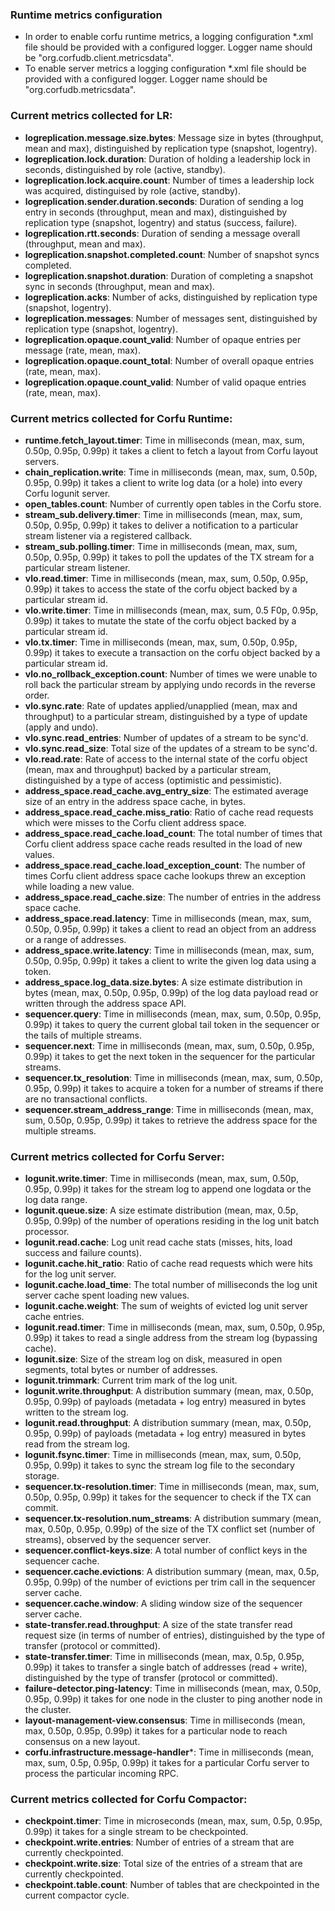 ### Runtime metrics configuration

*  In order to enable corfu runtime metrics, a logging configuration *.xml file should be provided with a configured logger. 
Logger name should be "org.corfudb.client.metricsdata".
*  To enable server metrics a logging configuration *.xml file should be provided with a configured logger. Logger name should be
"org.corfudb.metricsdata".

### Current metrics collected for LR:

*   **logreplication.message.size.bytes**: Message size in bytes (throughput, mean and max), distinguished by replication type (snapshot, logentry).
*   **logreplication.lock.duration**: Duration of holding a leadership lock in seconds, distinguished by role (active, standby).
*   **logreplication.lock.acquire.count**: Number of times a leadership lock was acquired, distinguised by role (active, standby).
*   **logreplication.sender.duration.seconds**: Duration of sending a log entry in seconds (throughput, mean and max), distinguished by replication type (snapshot, logentry) and status (success, failure).
*   **logreplication.rtt.seconds**: Duration of sending a message overall (throughput, mean and max).
*   **logreplication.snapshot.completed.count**: Number of snapshot syncs completed.
*   **logreplication.snapshot.duration**: Duration of completing a snapshot sync in seconds (throughput, mean and max).
*   **logreplication.acks**: Number of acks, distinguished by replication type (snapshot, logentry).
*   **logreplication.messages**: Number of messages sent, distinguished by replication type (snapshot, logentry).
*   **logreplication.opaque.count_valid**: Number of opaque entries per message (rate, mean, max).
*   **logreplication.opaque.count_total**: Number of overall opaque entries (rate, mean, max).
*   **logreplication.opaque.count_valid**: Number of valid opaque entries (rate, mean, max).

### Current metrics collected for Corfu Runtime:

* **runtime.fetch_layout.timer**: Time in milliseconds (mean, max, sum, 0.50p, 0.95p, 0.99p) it takes a client to fetch a layout from Corfu layout servers.
* **chain_replication.write**: Time in milliseconds (mean, max, sum, 0.50p, 0.95p, 0.99p) it takes a client to write log data (or a hole) into every Corfu logunit server.
* **open_tables.count**: Number of currently open tables in the Corfu store.
* **stream_sub.delivery.timer**: Time in milliseconds (mean, max, sum, 0.50p, 0.95p, 0.99p) it takes to deliver a notification to a particular stream listener via a registered callback. 
* **stream_sub.polling.timer**: Time in milliseconds (mean, max, sum, 0.50p, 0.95p, 0.99p) it takes to poll the updates of the TX stream for a particular stream listener. 
* **vlo.read.timer**: Time in milliseconds (mean, max, sum, 0.50p, 0.95p, 0.99p) it takes to access the state of the corfu object backed by a particular stream id. 
* **vlo.write.timer**: Time in milliseconds (mean, max, sum, 0.5 F0p, 0.95p, 0.99p) it takes to mutate the state of the corfu object backed by a particular stream id.
* **vlo.tx.timer**: Time in milliseconds (mean, max, sum, 0.50p, 0.95p, 0.99p) it takes to execute a transaction on the corfu object backed by a particular stream id.
* **vlo.no_rollback_exception.count**: Number of times we were unable to roll back the particular stream by applying undo records in the reverse order.
* **vlo.sync.rate**: Rate of updates applied/unapplied (mean, max and throughput) to a particular stream, distinguished by a type of update (apply and undo).
* **vlo.sync.read_entries**: Number of updates of a stream to be sync'd.
* **vlo.sync.read_size**: Total size of the updates of a stream to be sync'd.
* **vlo.read.rate**: Rate of access to the internal state of the corfu object (mean, max and throughput) backed by a particular stream, distinguished by a type of access (optimistic and pessimistic).
* **address_space.read_cache.avg_entry_size**: The estimated average size of an entry in the address space cache, in bytes.
* **address_space.read_cache.miss_ratio**: Ratio of cache read requests which were misses to the Corfu client address space.
* **address_space.read_cache.load_count**: The total number of times that Corfu client address space cache reads resulted in the load of new values.
* **address_space.read_cache.load_exception_count**: The number of times Corfu client address space cache lookups threw an exception while loading a new value.
* **address_space.read_cache.size**: The number of entries in the address space cache.
* **address_space.read.latency**: Time in milliseconds (mean, max, sum, 0.50p, 0.95p, 0.99p) it takes a client to read an object from an address or a range of addresses.
* **address_space.write.latency**: Time in milliseconds (mean, max, sum, 0.50p, 0.95p, 0.99p) it takes a client to write the given log data using a token.
* **address_space.log_data.size.bytes**: A size estimate distribution in bytes (mean, max, 0.50p, 0.95p, 0.99p) of the log data payload read or written through the address space API.
* **sequencer.query**: Time in milliseconds (mean, max, sum, 0.50p, 0.95p, 0.99p) it takes to query the current global tail token in the sequencer or the tails of multiple streams.
* **sequencer.next**: Time in milliseconds (mean, max, sum, 0.50p, 0.95p, 0.99p) it takes to get the next token in the sequencer for the particular streams.
* **sequencer.tx_resolution**: Time in milliseconds (mean, max, sum, 0.50p, 0.95p, 0.99p) it takes to acquire a token for a number of streams if there are no transactional conflicts.
* **sequencer.stream_address_range**: Time in milliseconds (mean, max, sum, 0.50p, 0.95p, 0.99p) it takes to retrieve the address space for the multiple streams.

### Current metrics collected for Corfu Server:

*   **logunit.write.timer**: Time in milliseconds (mean, max, sum, 0.50p, 0.95p, 0.99p) it takes for the stream log to append one logdata or the log data range.
*   **logunit.queue.size**: A size estimate distribution (mean, max, 0.5p, 0.95p, 0.99p) of the number of operations residing in the log unit batch processor.
*   **logunit.read.cache**: Log unit read cache stats (misses, hits, load success and failure counts).
*   **logunit.cache.hit_ratio**: Ratio of cache read requests which were hits for the log unit server.
*   **logunit.cache.load_time**: The total number of milliseconds the log unit server cache spent loading new values.
*   **logunit.cache.weight**: The sum of weights of evicted log unit server cache entries.
*   **logunit.read.timer**: Time in milliseconds (mean, max, sum, 0.50p, 0.95p, 0.99p) it takes to read a single address from the stream log (bypassing cache).
*   **logunit.size**: Size of the stream log on disk, measured in open segments, total bytes or number of addresses.
*   **logunit.trimmark**: Current trim mark of the log unit.
*   **logunit.write.throughput**: A distribution summary (mean, max, 0.50p, 0.95p, 0.99p) of payloads (metadata + log entry) measured in bytes written to the stream log.
*   **logunit.read.throughput**: A distribution summary (mean, max, 0.50p, 0.95p, 0.99p) of payloads (metadata + log entry) measured in bytes read from the stream log.
*   **logunit.fsync.timer**: Time in milliseconds (mean, max, sum, 0.50p, 0.95p, 0.99p) it takes to sync the stream log file to the secondary storage.
*   **sequencer.tx-resolution.timer**: Time in milliseconds (mean, max, sum, 0.50p, 0.95p, 0.99p) it takes for the sequencer to check if the TX can commit. 
*   **sequencer.tx-resolution.num_streams**: A distribution summary (mean, max, 0.50p, 0.95p, 0.99p) of the size of the TX conflict set (number of streams), observed by the sequencer server.
*   **sequencer.conflict-keys.size**: A total number of conflict keys in the sequencer cache. 
*   **sequencer.cache.evictions**: A distribution summary (mean, max, 0.5p, 0.95p, 0.99p) of the number of evictions per trim call in the sequencer server cache. 
*   **sequencer.cache.window**: A sliding window size of the sequencer server cache.
*   **state-transfer.read.throughput**: A size of the state transfer read request size (in terms of number of entries), distinguished by the type of transfer (protocol or committed).
*   **state-transfer.timer**: Time in milliseconds (mean, max, 0.5p, 0.95p, 0.99p) it takes to transfer a single batch of addresses (read + write), distinguished by the type of transfer (protocol or committed).
*   **failure-detector.ping-latency**: Time in milliseconds (mean, max, 0.50p, 0.95p, 0.99p) it takes for one node in the cluster to ping another node in the cluster. 
*   **layout-management-view.consensus**: Time in milliseconds (mean, max, 0.50p, 0.95p, 0.99p) it takes for a particular node to reach consensus on a new layout.
*   **corfu.infrastructure.message-handler***: Time in milliseconds (mean, max, sum, 0.5p, 0.95p, 0.99p) it takes for a particular Corfu server to process the particular incoming RPC.

### Current metrics collected for Corfu Compactor:
* **checkpoint.timer**: Time in microseconds (mean, max, sum, 0.5p, 0.95p, 0.99p) it takes for a single stream to be checkpointed.
* **checkpoint.write.entries**: Number of entries of a stream that are currently checkpointed.
* **checkpoint.write.size**: Total size of the entries of a stream that are currently checkpointed.
* **checkpoint.table.count**: Number of tables that are checkpointed in the current compactor cycle.